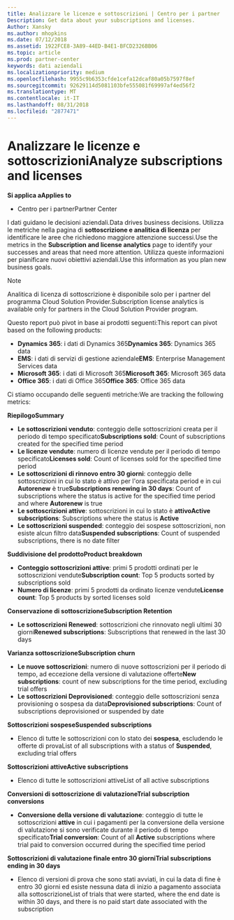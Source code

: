 ```yaml
---
title: Analizzare le licenze e sottoscrizioni | Centro per i partner
Description: Get data about your subscriptions and licenses.
Author: Xansky
ms.author: mhopkins
ms.date: 07/12/2018
ms.assetid: 1922FCE8-3A89-44ED-B4E1-BFCD2326BB06
ms.topic: article
ms.prod: partner-center
keywords: dati aziendali
ms.localizationpriority: medium
ms.openlocfilehash: 9955c9b6353cfde1cefa12dcaf80a05b7597f8ef
ms.sourcegitcommit: 92629114d5081103bfe555081f69997af4ed56f2
ms.translationtype: MT
ms.contentlocale: it-IT
ms.lasthandoff: 08/31/2018
ms.locfileid: "2877471"
---
```

# <a name="analyze-subscriptions-and-licenses"></a><span data-ttu-id="ddef2-103">Analizzare le licenze e sottoscrizioni</span><span class="sxs-lookup"><span data-stu-id="ddef2-103">Analyze subscriptions and licenses</span></span> 

**<span data-ttu-id="ddef2-104">Si applica a</span><span class="sxs-lookup"><span data-stu-id="ddef2-104">Applies to</span></span>**
- <span data-ttu-id="ddef2-105">Centro per i partner</span><span class="sxs-lookup"><span data-stu-id="ddef2-105">Partner Center</span></span>

<span data-ttu-id="ddef2-106">I dati guidano le decisioni aziendali.</span><span class="sxs-lookup"><span data-stu-id="ddef2-106">Data drives business decisions.</span></span> <span data-ttu-id="ddef2-107">Utilizza le metriche nella pagina di **sottoscrizione e analitica di licenza** per identificare le aree che richiedono maggiore attenzione successi.</span><span class="sxs-lookup"><span data-stu-id="ddef2-107">Use the metrics in the **Subscription and license analytics** page to identify your successes and areas that need more attention.</span></span> <span data-ttu-id="ddef2-108">Utilizza queste informazioni per pianificare nuovi obiettivi aziendali.</span><span class="sxs-lookup"><span data-stu-id="ddef2-108">Use this information as you plan new business goals.</span></span>

> [!NOTE]
> <span data-ttu-id="ddef2-109">Analitica di licenza di sottoscrizione è disponibile solo per i partner del programma Cloud Solution Provider.</span><span class="sxs-lookup"><span data-stu-id="ddef2-109">Subscription license analytics is available only for partners in the Cloud Solution Provider program.</span></span>


<span data-ttu-id="ddef2-110">Questo report può pivot in base ai prodotti seguenti:</span><span class="sxs-lookup"><span data-stu-id="ddef2-110">This report can pivot based on the following products:</span></span>

 - <span data-ttu-id="ddef2-111">**Dynamics 365**: i dati di Dynamics 365</span><span class="sxs-lookup"><span data-stu-id="ddef2-111">**Dynamics 365**: Dynamics 365 data</span></span>  
 - <span data-ttu-id="ddef2-112">**EMS**: i dati di servizi di gestione aziendale</span><span class="sxs-lookup"><span data-stu-id="ddef2-112">**EMS**: Enterprise Management Services data</span></span>  
 - <span data-ttu-id="ddef2-113">**Microsoft 365**: i dati di Microsoft 365</span><span class="sxs-lookup"><span data-stu-id="ddef2-113">**Microsoft 365**: Microsoft 365 data</span></span>  
 - <span data-ttu-id="ddef2-114">**Office 365**: i dati di Office 365</span><span class="sxs-lookup"><span data-stu-id="ddef2-114">**Office 365**: Office 365 data</span></span>  


<span data-ttu-id="ddef2-115">Ci stiamo occupando delle seguenti metriche:</span><span class="sxs-lookup"><span data-stu-id="ddef2-115">We are tracking the following metrics:</span></span>

**<span data-ttu-id="ddef2-116">Riepilogo</span><span class="sxs-lookup"><span data-stu-id="ddef2-116">Summary</span></span>**  
 - <span data-ttu-id="ddef2-117">**Le sottoscrizioni venduto**: conteggio delle sottoscrizioni creata per il periodo di tempo specificato</span><span class="sxs-lookup"><span data-stu-id="ddef2-117">**Subscriptions sold**: Count of subscriptions created for the specified time period</span></span>  
 - <span data-ttu-id="ddef2-118">**Le licenze vendute**: numero di licenze vendute per il periodo di tempo specificato</span><span class="sxs-lookup"><span data-stu-id="ddef2-118">**Licenses sold**: Count of licenses sold for the specified time period</span></span>   
 - <span data-ttu-id="ddef2-119">**Le sottoscrizioni di rinnovo entro 30 giorni**: conteggio delle sottoscrizioni in cui lo stato è attivo per l'ora specificata period e in cui **Autorenew** è true</span><span class="sxs-lookup"><span data-stu-id="ddef2-119">**Subscriptions renewing in 30 days**: Count of subscriptions where the status is active for the specified time period and where **Autorenew** is true</span></span>
 - <span data-ttu-id="ddef2-120">**Le sottoscrizioni attive**: sottoscrizioni in cui lo stato è **attivo**</span><span class="sxs-lookup"><span data-stu-id="ddef2-120">**Active subscriptions**: Subscriptions where the status is **Active**</span></span>  
 - <span data-ttu-id="ddef2-121">**Le sottoscrizioni suspended**: conteggio dei sospese sottoscrizioni, non esiste alcun filtro data</span><span class="sxs-lookup"><span data-stu-id="ddef2-121">**Suspended subscriptions**: Count of suspended subscriptions, there is no date filter</span></span>  

**<span data-ttu-id="ddef2-122">Suddivisione del prodotto</span><span class="sxs-lookup"><span data-stu-id="ddef2-122">Product breakdown</span></span>**  
 - <span data-ttu-id="ddef2-123">**Conteggio sottoscrizioni attive**: primi 5 prodotti ordinati per le sottoscrizioni vendute</span><span class="sxs-lookup"><span data-stu-id="ddef2-123">**Subscription count**: Top 5 products sorted by subscriptions sold</span></span>  
 - <span data-ttu-id="ddef2-124">**Numero di licenze**: primi 5 prodotti da ordinato licenze vendute</span><span class="sxs-lookup"><span data-stu-id="ddef2-124">**License count**: Top 5 products by sorted licenses sold</span></span>

**<span data-ttu-id="ddef2-125">Conservazione di sottoscrizione</span><span class="sxs-lookup"><span data-stu-id="ddef2-125">Subscription Retention</span></span>**
 - <span data-ttu-id="ddef2-126">**Le sottoscrizioni Renewed**: sottoscrizioni che rinnovato negli ultimi 30 giorni</span><span class="sxs-lookup"><span data-stu-id="ddef2-126">**Renewed subscriptions**: Subscriptions that renewed in the last 30 days</span></span>  

**<span data-ttu-id="ddef2-127">Varianza sottoscrizione</span><span class="sxs-lookup"><span data-stu-id="ddef2-127">Subscription churn</span></span>**  
 - <span data-ttu-id="ddef2-128">**Le nuove sottoscrizioni**: numero di nuove sottoscrizioni per il periodo di tempo, ad eccezione della versione di valutazione offerte</span><span class="sxs-lookup"><span data-stu-id="ddef2-128">**New subscriptions**: count of new subscriptions for the time period, excluding trial offers</span></span>  
 - <span data-ttu-id="ddef2-129">**Le sottoscrizioni Deprovisioned**: conteggio delle sottoscrizioni senza provisioning o sospesa da data</span><span class="sxs-lookup"><span data-stu-id="ddef2-129">**Deprovisioned subscriptions**: Count of subscriptions deprovisioned or suspended by date</span></span>  

**<span data-ttu-id="ddef2-130">Sottoscrizioni sospese</span><span class="sxs-lookup"><span data-stu-id="ddef2-130">Suspended subscriptions</span></span>**  
 - <span data-ttu-id="ddef2-131">Elenco di tutte le sottoscrizioni con lo stato dei **sospesa**, escludendo le offerte di prova</span><span class="sxs-lookup"><span data-stu-id="ddef2-131">List of all subscriptions with a status of **Suspended**, excluding trial offers</span></span>  
  
**<span data-ttu-id="ddef2-132">Sottoscrizioni attive</span><span class="sxs-lookup"><span data-stu-id="ddef2-132">Active subscriptions</span></span>**
 - <span data-ttu-id="ddef2-133">Elenco di tutte le sottoscrizioni attive</span><span class="sxs-lookup"><span data-stu-id="ddef2-133">List of all active subscriptions</span></span>  

**<span data-ttu-id="ddef2-134">Conversioni di sottoscrizione di valutazione</span><span class="sxs-lookup"><span data-stu-id="ddef2-134">Trial subscription conversions</span></span>**  
 - <span data-ttu-id="ddef2-135">**Conversione della versione di valutazione**: conteggio di tutte le sottoscrizioni **attive** in cui i pagamenti per la conversione della versione di valutazione si sono verificate durante il periodo di tempo specificato</span><span class="sxs-lookup"><span data-stu-id="ddef2-135">**Trial conversion**: Count of all **Active** subscriptions where trial paid to conversion occurred during the specified time period</span></span>  

**<span data-ttu-id="ddef2-136">Sottoscrizioni di valutazione finale entro 30 giorni</span><span class="sxs-lookup"><span data-stu-id="ddef2-136">Trial subscriptions ending in 30 days</span></span>**  
 - <span data-ttu-id="ddef2-137">Elenco di versioni di prova che sono stati avviati, in cui la data di fine è entro 30 giorni ed esiste nessuna data di inizio a pagamento associata alla sottoscrizione</span><span class="sxs-lookup"><span data-stu-id="ddef2-137">List of trials that were started, where the end date is within 30 days, and there is no paid start date associated with the subscription</span></span>  

  
